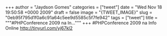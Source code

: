 
+++
author = "Jaydson Gomes"
categories = ["tweet"]
date = "Wed Nov 18 19:50:58 +0000 2009"
draft = false
image = "{TWEET_IMAGE}"
slug = "0eb95f795d1f0a6c91a64c5ee9d5585c5f7fe942"
tags = ["tweet"]
title = """#PHPConference 2009 na In..."""
+++
#PHPConference 2009 na Info Online http://tinyurl.com/yj67kl2
